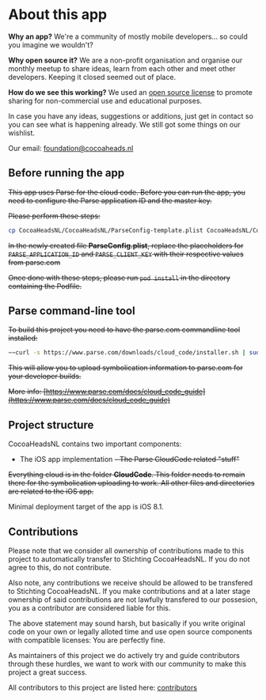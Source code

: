 # About this app

**Why an app?** We're a community of mostly mobile developers... so could you imagine we wouldn't? 

**Why open source it?** We are a non-profit organisation and organise our monthly meetup to share ideas, learn from each other and meet other developers. Keeping it closed seemed out of place.

**How do we see this working?** We used an [open source license](LICENSE.md) to promote sharing for non-commercial use and educational purposes.

In case you have any ideas, suggestions or additions, just get in contact so you can see what is happening already. We still got some things on our wishlist.

Our email: [foundation@cocoaheads.nl](mailto:foundation@cocoaheads.nl)

## Before running the app

~~This app uses Parse for the cloud code. Before you can run the app, you need to configure the Parse application ID and the master key.~~

~~Please perform these steps:~~

```bash
cp CocoaHeadsNL/CocoaHeadsNL/ParseConfig-template.plist CocoaHeadsNL/CocoaHeadsNL/ParseConfig.plist
```

~~In the newly created file **ParseConfig.plist**, replace the placeholders for `PARSE_APPLICATION_ID` and `PARSE_CLIENT_KEY` with their respective values from parse.com~~

~~Once done with these steps, please run `pod install` in the directory containing the Podfile.~~

## Parse command-line tool

~~To build this project you need to have the parse.com commandline tool installed:~~

```bash
~~curl -s https://www.parse.com/downloads/cloud_code/installer.sh | sudo /bin/bash~~
```

~~This will allow you to upload symbolication information to parse.com for your developer builds.~~

~~More info: [https://www.parse.com/docs/cloud_code_guide](https://www.parse.com/docs/cloud_code_guide)~~

## Project structure

CocoaHeadsNL contains two important components:

- The iOS app implementation
~~- The Parse CloudCode related "stuff"~~

~~Everything cloud is in the folder **CloudCode**. This folder needs to remain there for the symbolication uploading to work. All other files and directories are related to the iOS app.~~

Minimal deployment target of the app is iOS 8.1.

## Contributions

Please note that we consider all ownership of contributions made to this project to automatically transfer to Stichting CocoaHeadsNL. If you do not agree to this, do not contribute.

Also note, any contributions we receive should be allowed to be transfered to Stichting CocoaHeadsNL. If you make contributions and at a later stage ownership of said contributions are not lawfully transfered to our possesion, you as a contributor are considered liable for this.

The above statement may sound harsh, but basically if you write original code on your own or legally alloted time and use open source components with compatible licenses: You are perfectly fine.

As maintainers of this project we do actively try and guide contributors through these hurdles, we want to work with our community to make this project a great success.

All contributors to this project are listed here: [contributors](https://github.com/CocoaHeadsNL/CocoaHeadsNL-iOS/graphs/contributors)
